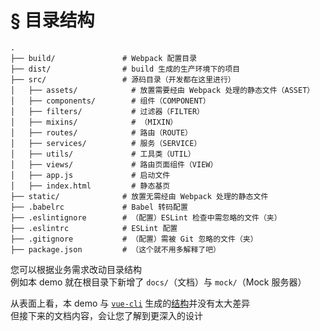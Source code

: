 # § 目录结构

```
.
├── build/               # Webpack 配置目录
├── dist/                # build 生成的生产环境下的项目
├── src/                 # 源码目录（开发都在这里进行）
│   ├── assets/            # 放置需要经由 Webpack 处理的静态文件（ASSET）
│   ├── components/        # 组件（COMPONENT）
│   ├── filters/           # 过滤器（FILTER）
│   ├── mixins/            # （MIXIN）
│   ├── routes/            # 路由（ROUTE）
│   ├── services/          # 服务（SERVICE）
│   ├── utils/             # 工具类（UTIL）
│   ├── views/             # 路由页面组件（VIEW）
│   ├── app.js             # 启动文件
│   ├── index.html         # 静态基页
├── static/              # 放置无需经由 Webpack 处理的静态文件
├── .babelrc             # Babel 转码配置
├── .eslintignore        # （配置）ESLint 检查中需忽略的文件（夹）
├── .eslintrc            # ESLint 配置
├── .gitignore           # （配置）需被 Git 忽略的文件（夹）
├── package.json         # （这个就不用多解释了吧）
```

您可以根据业务需求改动目录结构  
例如本 demo 就在根目录下新增了 `docs/`（文档）与 `mock/`（Mock 服务器）

从表面上看，本 demo 与 [`vue-cli`](https://github.com/vuejs/vue-cli) 生成的[结构](http://vuejs-templates.github.io/webpack/structure.html)并没有太大差异  
但接下来的文档内容，会让您了解到更深入的设计
